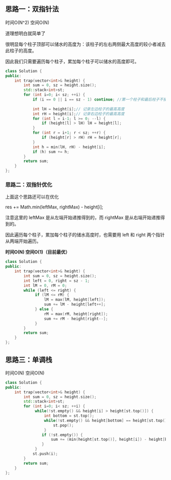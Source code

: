 ## 思路一：双指针法

时间O(N^2) 空间O(N)

道理想明白就简单了

很明显每个柱子顶部可以储水的高度为：该柱子的左右两侧最大高度的较小者减去此柱子的高度。

因此我们只需要遍历每个柱子，累加每个柱子可以储水的高度即可。

```c++
class Solution {
public:
    int trap(vector<int>& height) {
        int sum = 0, sz = height.size();
        std::stack<int>st;
        for (int i=0; i< sz; ++i) {
            if (i == 0 || i == sz - 1) continue; //第一个柱子和最后柱子不接水
            
            int lH = height[i];// 记录左边柱子的最高高度
            int rH = height[i];// 记录右边柱子的最高高度
            for (int l = i-1; l >= 0; --l) {
                if (height[l] > lH) lH = height[l];
            }
            for (int r = i+1; r < sz; ++r) {
                if (height[r] > rH) rH = height[r];
            }
            int h = min(lH, rH) - height[i];
            if (h) sum += h;
        }
        return sum;
    }
};
```

### 思路二：双指针优化

上面这个思路还可以在优化

res += Math.min(leftMax, rightMax) - height[i];

注意这里的 leftMax 是从左端开始递推得到的，而 rightMax 是从右端开始递推得到的。

因此遍历每个柱子，累加每个柱子的储水高度时，也需要用 left 和 right 两个指针从两端开始遍历。

**时间O(N) 空间O(1)（目前最优）**

```c++
class Solution {
public:
    int trap(vector<int>& height) {
        int sum = 0, sz = height.size();
        int left = 0, right = sz - 1;
        int lM = 0, rM = 0;
        while (left <= right) {
             if (lM <= rM) {
                 lM = max(lM, height[left]);
                 sum += lM - height[left++];
             } else {
                 rM = max(rM, height[right]);
                 sum += rM - height[right--];
             }
        }
        return sum;
    }
};
```



## 思路三：单调栈

时间O(N) 空间O(N)

```c++
class Solution {
public:
    int trap(vector<int>& height) {
        int sum = 0, sz = height.size();
        std::stack<int>st;
        for (int i=0; i< sz; ++i) {
             while(!st.empty() && height[i] > height[st.top()]) {
                 int bottom = st.top();
                 while(!st.empty() && height[bottom] == height[st.top()]) {
                     st.pop();
                 }
                if (!st.empty()) {
                    sum += (min(height[st.top()], height[i]) - height[bottom]) * (i - st.top() - 1);
                }
             }
            st.push(i);
        }
        return sum;
    }
};
```

